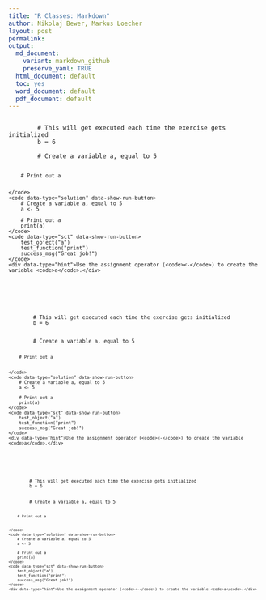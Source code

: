 ```yaml
---
title: "R Classes: Markdown"
author: Nikolaj Bewer, Markus Loecher
layout: post
permalink: 
output:
  md_document: 
    variant: markdown_github
    preserve_yaml: TRUE
  html_document: default
  toc: yes
  word_document: default
  pdf_document: default
---
```


<script type="text/javascript" src="//cdn.datacamp.com/dcl-react.js.gz"></script>


<div data-datacamp-exercise data-lang="r" data-show-run-button>
	<code data-type="pre-exercise-code">
		# This will get executed each time the exercise gets initialized
		b = 6
	</code>
	<code data-type="sample-code" data-show-run-button>
		# Create a variable a, equal to 5


		# Print out a


	</code>
	<code data-type="solution" data-show-run-button>
		# Create a variable a, equal to 5
		a <- 5

		# Print out a
		print(a)
	</code>
	<code data-type="sct" data-show-run-button>
		test_object("a")
		test_function("print")
		success_msg("Great job!")
	</code>
	<div data-type="hint">Use the assignment operator (<code><-</code>) to create the variable <code>a</code>.</div>
</div>

<div data-datacamp-exercise data-lang="r" data-show-run-button>
	<code data-type="pre-exercise-code">
		# This will get executed each time the exercise gets initialized
		b = 6
	</code>
	<code data-type="sample-code" data-show-run-button>
		# Create a variable a, equal to 5


		# Print out a


	</code>
	<code data-type="solution" data-show-run-button>
		# Create a variable a, equal to 5
		a <- 5

		# Print out a
		print(a)
	</code>
	<code data-type="sct" data-show-run-button>
		test_object("a")
		test_function("print")
		success_msg("Great job!")
	</code>
	<div data-type="hint">Use the assignment operator (<code><-</code>) to create the variable <code>a</code>.</div>
</div>

<div data-datacamp-exercise data-lang="r" data-show-run-button>
	<code data-type="pre-exercise-code">
		# This will get executed each time the exercise gets initialized
		b = 6
	</code>
	<code data-type="sample-code" data-show-run-button>
		# Create a variable a, equal to 5


		# Print out a


	</code>
	<code data-type="solution" data-show-run-button>
		# Create a variable a, equal to 5
		a <- 5

		# Print out a
		print(a)
	</code>
	<code data-type="sct" data-show-run-button>
		test_object("a")
		test_function("print")
		success_msg("Great job!")
	</code>
	<div data-type="hint">Use the assignment operator (<code><-</code>) to create the variable <code>a</code>.</div>
</div>
